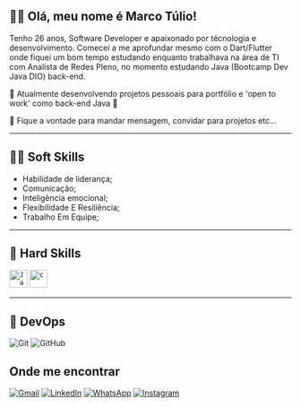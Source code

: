 ## 💜✨ Olá, meu nome é Marco Túlio!

Tenho 26 anos, Software Developer e apaixonado por técnologia e desenvolvimento. Comecei a me aprofundar mesmo com o Dart/Flutter onde fiquei um bom tempo estudando enquanto trabalhava na área de TI com Analista de Redes Pleno, no momento estudando Java (Bootcamp Dev Java DIO) back-end.

🔭 Atualmente desenvolvendo projetos pessoais para portfólio e 'open to work' como back-end Java 🚧

💬 Fique a vontade para mandar mensagem, convidar para projetos etc...

---

## 🙍‍♂️ Soft Skills

- Habilidade de liderança;
- Comunicação;
- Inteligência emocional;
- Flexibilidade E Resiliência;
- Trabalho Em Equipe;

---


## 🚀 Hard Skills

<code><img height="32" src="https://raw.githubusercontent.com/jmnote/z-icons/master/svg/java.svg" alt="Java"/></code>
<code><img height="32" src="https://raw.githubusercontent.com/jmnote/z-icons/master/svg/python.svg" alt="c"/></code>


---

## 🔨 DevOps

![Git](https://img.shields.io/badge/-Git-333333?style=flat&logo=git)
![GitHub](https://img.shields.io/badge/-GitHub-333333?style=flat&logo=github)

## Onde me encontrar 

<p align="left">

  <a href="#" title="Gmail">
  <img src="https://img.shields.io/badge/-Gmail-FF0000?style=flat-square&labelColor=FF0000&logo=gmail&logoColor=white&link=tomz.contato@gmail.com" alt="Gmail"/></a>

  <a href="https://www.linkedin.com/in/tuliorodriguestomz/" title="LinkedIn">
  <img src="https://img.shields.io/badge/-Linkedin-0e76a8?style=flat-square&logo=Linkedin&logoColor=white&link=https://www.linkedin.com/in/tuliorodriguestomz/" alt="LinkedIn"/></a>

  <a href="https://wa.me/5534991594765">
  <img src="https://img.shields.io/badge/-WhatsApp-25d366?style=flat-square&labelColor=25d366&logo=whatsapp&logoColor=white&link=https://wa.me/5534991594765" alt="WhatsApp"/></a>

  <a href="https://www.instagram.com/therealtomz/" title="Instagram">
  <img src="https://img.shields.io/badge/-Instagram-DF0174?style=flat-square&labelColor=DF0174&logo=instagram&logoColor=white&link=https://www.instagram.com/therealtomz/" alt="Instagram"/></a>

</p>
